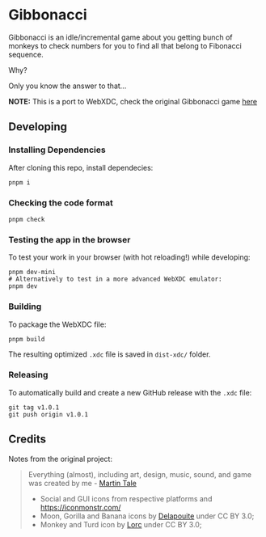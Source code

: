 # Gibbonacci

Gibbonacci is an idle/incremental game about you getting bunch of monkeys to check numbers
for you to find all that belong to Fibonacci sequence.

Why?

Only you know the answer to that...

**NOTE:** This is a port to WebXDC, check the original Gibbonacci game
[here](https://github.com/MartinTale/gibbonacci)

## Developing

### Installing Dependencies

After cloning this repo, install dependecies:

```
pnpm i
```

### Checking the code format

```
pnpm check
```


### Testing the app in the browser

To test your work in your browser (with hot reloading!) while developing:

```
pnpm dev-mini
# Alternatively to test in a more advanced WebXDC emulator:
pnpm dev
```

### Building

To package the WebXDC file:

```
pnpm build
```

The resulting optimized `.xdc` file is saved in `dist-xdc/` folder.

### Releasing

To automatically build and create a new GitHub release with the `.xdc` file:

```
git tag v1.0.1
git push origin v1.0.1
```

## Credits

Notes from the original project:

> Everything (almost), including art, design, music, sound, and game was created by me - [Martin Tale](https://martintale.com/)
>
> -   Social and GUI icons from respective platforms and https://iconmonstr.com/
> -   Moon, Gorilla and Banana icons by [Delapouite](http://delapouite.com) under CC BY 3.0;
> -   Monkey and Turd icon by [Lorc](http://lorcblog.blogspot.com) under CC BY 3.0;
